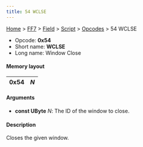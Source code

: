 ```yaml
---
title: 54 WCLSE
---
```


[Home](/Main%20Page.md) > [FF7](/FF7.md) > [Field](/FF7/Field.md) > [Script](/FF7/Field/Script.md) > [Opcodes](/FF7/Field/Script/Opcodes.md) > 54 WCLSE

-   Opcode: **0x54**
-   Short name: **WCLSE**
-   Long name: Window Close

#### Memory layout

| 0x54 | *N* |
|------|-----|

#### Arguments

-   **const UByte** *N*: The ID of the window to close.

#### Description

Closes the given window.
